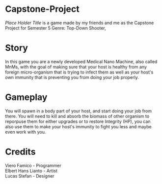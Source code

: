 # Capstone-Project
*Place Holder Title* is a game made by my friends and me as the Capstone Project for Semester 5
Genre: Top-Down Shooter,

# Story
In this game you are a newly developed Medical Nano Machine, also called MnMs, with the goal of making sure that your host is healthy from any foreign micro-organism that is trying to infect them as well as your host's own immunity that is preventing you from doing your job properly.

# Gameplay
You will spawn in a body part of your host, and start doing your job from there. You will need to kill and absorb the biomass of other organism to reporpuse them for either upgrades or to restore Integrity (HP), you can also use them to make your host's immunity to fight you less and maybe even work with you.

# Credits
Viero Famico - Programmer <br>
Elbert Hans Lianto - Artist <br>
Lucas Stefan - Designer

